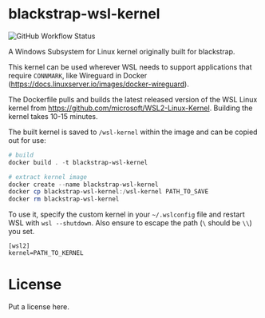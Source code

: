 # blackstrap-wsl-kernel

![GitHub Workflow Status](https://img.shields.io/github/actions/workflow/status/metabronx/blackstrap-wsl-kernel/build.yaml?label=latest%20build&style=flat-square)

A Windows Subsystem for Linux kernel originally built for blackstrap.

This kernel can be used wherever WSL needs to support applications that require `CONNMARK`, like Wireguard in Docker (<https://docs.linuxserver.io/images/docker-wireguard>).

The Dockerfile pulls and builds the latest released version of the WSL Linux kernel from <https://github.com/microsoft/WSL2-Linux-Kernel>. Building the kernel takes 10-15 minutes.

The built kernel is saved to `/wsl-kernel` within the image and can be copied out for use:

```powershell
# build
docker build . -t blackstrap-wsl-kernel

# extract kernel image
docker create --name blackstrap-wsl-kernel
docker cp blackstrap-wsl-kernel:/wsl-kernel PATH_TO_SAVE
docker rm blackstrap-wsl-kernel
```

To use it, specify the custom kernel in your `~/.wslconfig` file and restart WSL with `wsl --shutdown`. Also ensure to escape the path (`\` should be `\\`) you set.

```plain
[wsl2]
kernel=PATH_TO_KERNEL
```

# License

Put a license here.
